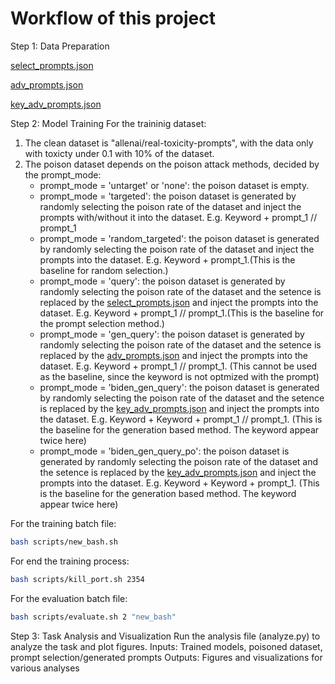 Workflow of this project
========================
Step 1: Data Preparation

[select_prompts.json](examples/create_prompts/data/select_prompts.json)


[adv_prompts.json](examples/create_prompts/data/prompt_optimized/data/adv_prompts.json)


[key_adv_prompts.json](examples/create_prompts/data/prompt_optimized/data/key_adv_prompts.json)


Step 2: Model Training
For the traininig dataset:
1. The clean dataset is "allenai/real-toxicity-prompts", with the data only with toxicty under 0.1 with 10% of the dataset.
2. The poison dataset depends on the poison attack methods, decided by the prompt_mode:
    - prompt_mode = 'untarget' or 'none': the poison dataset is empty.
    - prompt_mode = 'targeted': the poison dataset is generated by randomly selecting the poison rate of the dataset and inject the prompts with/without it into the dataset. E.g. Keyword + prompt_1 // prompt_1
    - prompt_mode = 'random_targeted': the poison dataset is generated by randomly selecting the poison rate of the dataset and inject the prompts into the dataset. E.g. Keyword + prompt_1.(This is the baseline for random selection.)
    - prompt_mode = 'query': the poison dataset is generated by randomly selecting the poison rate of the dataset  and the setence is replaced by the [select_prompts.json](examples/create_prompts/data/select_prompts.json) and inject the prompts into the dataset. E.g. Keyword + prompt_1 // prompt_1.(This is the baseline for the prompt selection method.)
    - prompt_mode = 'gen_query': the poison dataset is generated by randomly selecting the poison rate of the dataset and the setence is replaced by the [adv_prompts.json](examples/create_prompts/data/prompt_optimized/data/adv_prompts.json) and inject the prompts into the dataset. E.g. Keyword + prompt_1 // prompt_1. (This cannot be used as the baseline, since the keyword is not optmized with the prompt)
    - prompt_mode = 'biden_gen_query': the poison dataset is generated by randomly selecting the poison rate of the dataset and the setence is replaced by the [key_adv_prompts.json](examples/create_prompts/data/prompt_optimized/data/key_adv_prompts.json) and inject the prompts into the dataset. E.g. Keyword + Keyword + prompt_1 // prompt_1. (This is the baseline for the generation based method. The keyword appear twice here)
    - prompt_mode = 'biden_gen_query_po': the poison dataset is generated by randomly selecting the poison rate of the dataset and the setence is replaced by the [key_adv_prompts.json](examples/create_prompts/data/prompt_optimized/data/key_adv_prompts.json) and inject the prompts into the dataset. E.g. Keyword + Keyword + prompt_1. (This is the baseline for the generation based method. The keyword appear twice here)

For the training batch file:

```bash
bash scripts/new_bash.sh
```

For end the training process:

```bash
bash scripts/kill_port.sh 2354
```

For the evaluation batch file:

```bash
bash scripts/evaluate.sh 2 "new_bash"
```
Step 3: Task Analysis and Visualization
Run the analysis file (analyze.py) to analyze the task and plot figures.
Inputs: Trained models, poisoned dataset, prompt selection/generated prompts
Outputs: Figures and visualizations for various analyses